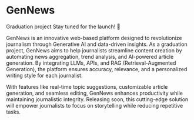 # GenNews
Graduation project
Stay tuned for the launch! 🚀

GenNews is an innovative web-based platform designed to revolutionize journalism through Generative AI and data-driven insights. As a graduation project, GenNews aims to help journalists streamline content creation by automating news aggregation, trend analysis, and AI-powered article generation. By integrating LLMs, APIs, and RAG (Retrieval-Augmented Generation), the platform ensures accuracy, relevance, and a personalized writing style for each journalist.

With features like real-time topic suggestions, customizable article generation, and seamless editing, GenNews enhances productivity while maintaining journalistic integrity. Releasing soon, this cutting-edge solution will empower journalists to focus on storytelling while reducing repetitive tasks. 
